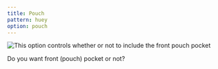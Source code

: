 ```yaml
---
title: Pouch
pattern: huey
option: pouch
---
```


![This option controls whether or not to include the front pouch pocket](/img/patterns/huey/options/pouch.png)

Do you want front (pouch) pocket or not?
